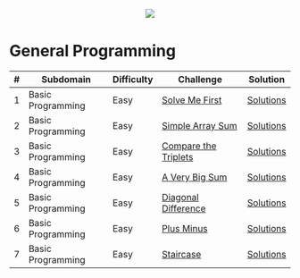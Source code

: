 <p align="center">
&nbsp;
  <img src="https://hrcdn.net/fcore/assets/brand/logo-new-white-green-a5cb16e0ae.svg">
&nbsp;
</p>

# General Programming
| #   | Subdomain         | Difficulty | Challenge                                                                                  | Solution                                                                                                    |
|-----|-------------------|------------|--------------------------------------------------------------------------------------------|-------------------------------------------------------------------------------------------------------------|
| 1   | Basic Programming | Easy       | [Solve Me First](https://www.hackerrank.com/challenges/solve-me-first/problem)             | [Solutions](https://github.com/AstroAnasTariq/HackerRank/blob/main/src/main/kotlin/p1_Solve_Me_First)       |
| 2   | Basic Programming | Easy       | [Simple Array Sum](https://www.hackerrank.com/challenges/simple-array-sum/problem)         | [Solutions](https://github.com/AstroAnasTariq/HackerRank/blob/main/src/main/kotlin/p2_Simple_Array_Sum)     |
| 3   | Basic Programming | Easy       | [Compare the Triplets](https://www.hackerrank.com/challenges/compare-the-triplets/problem) | [Solutions](https://github.com/AstroAnasTariq/HackerRank/tree/main/src/main/kotlin/p3_Compare_the_Triplets) |
| 4   | Basic Programming | Easy       | [A Very Big Sum](https://www.hackerrank.com/challenges/a-very-big-sum/problem)             | [Solutions](https://github.com/AstroAnasTariq/HackerRank/tree/main/src/main/kotlin/p4_A_Very_Big_Sum)       |
| 5   | Basic Programming | Easy       | [Diagonal Difference](https://www.hackerrank.com/challenges/diagonal-difference/problem)   | [Solutions](https://github.com/AstroAnasTariq/HackerRank/tree/main/src/main/kotlin/p5_Diagonal_Difference)  |
| 6   | Basic Programming | Easy       | [Plus Minus](https://www.hackerrank.com/challenges/plus-minus/problem)                     | [Solutions](https://github.com/AstroAnasTariq/HackerRank/tree/main/src/main/kotlin/p6_Plus_Minus)           |
| 7   | Basic Programming | Easy       | [Staircase](https://www.hackerrank.com/challenges/staircase/problem)                       | [Solutions](https://github.com/AstroAnasTariq/HackerRank/tree/main/src/main/kotlin/p7_Staircase)            |
